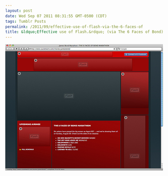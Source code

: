 ```yaml
---
layout: post
date: Wed Sep 07 2011 08:31:55 GMT-0500 (CDT)
tags: Tumblr Posts
permalink: /2011/09/effective-use-of-flash-via-the-6-faces-of
title: &ldquo;Effective use of Flash.&rdquo; (via The 6 Faces of Bond)
---
```


![](/public/assets/tumblr/tumblr_lr5mx7nqwZ1qa4klho1_500.jpg)
